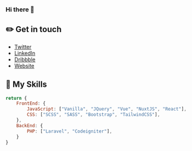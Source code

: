 ### Hi there 👋

## ✏️ Get in touch

- [Twitter](<https://www.twitter.com/lglol>)
- [LinkedIn](<https://www.linkedin.com/in/lmgringhuis/>)
- [Dribbble](<https://dribbble.com/LucGringhuis>)
- [Website](<http://www.negentwee.nl>)

## 💼  My Skills

```javascript
return {
    FrontEnd: {
        JavaScript: ["Vanilla", "JQuery", "Vue", "NuxtJS", "React"],
        CSS: ["SCSS", "SASS", "Bootstrap", "TailwindCSS"],
    },
    BackEnd: {
        PHP: ["Laravel", "Codeigniter"],
    }
}
```
